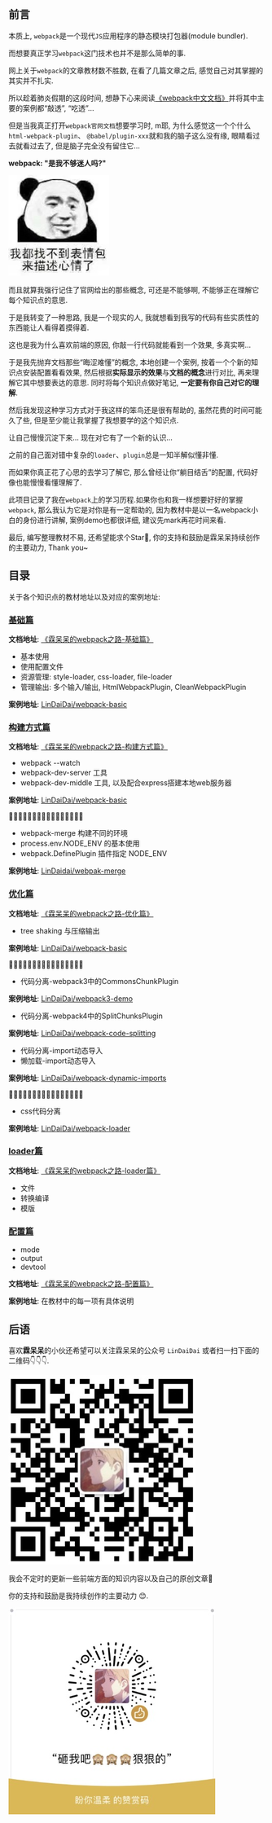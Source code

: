 ## 前言

本质上, `webpack`是一个现代`JS`应用程序的静态模块打包器(module bundler).

而想要真正学习`webpack`这门技术也并不是那么简单的事.

网上关于`webpack`的文章教材数不胜数, 在看了几篇文章之后, 感觉自己对其掌握的其实并不扎实.

所以趁着肺炎假期的这段时间, 想静下心来阅读[《webpack中文文档》](https://www.webpackjs.com/concepts/)并将其中主要的案例都“敲透”, “吃透”...

但是当我真正打开`webpack官网文档`想要学习时, m耶, 为什么感觉这一个个什么`html-webpack-plugin`、 `@babel/plugin-xxx`就和我的脑子这么没有缘, 眼睛看过去就看过去了, 但是脑子完全没有留住它...

**webpack: "是我不够迷人吗?"**

![找不到表情包](./resource/找不到表情包.jpeg)



而且就算我强行记住了官网给出的那些概念, 可还是不能够啊, 不能够正在理解它每个知识点的意思.

于是我转变了一种思路, 我是一个现实的人, 我就想看到我写的代码有些实质性的东西能让人看得着摸得着.

这也是我为什么喜欢前端的原因, 你敲一行代码就能看到一个效果, 多真实啊...

于是我先抛弃文档那些“晦涩难懂”的概念, 本地创建一个案例, 按着一个个新的知识点安装配置看看效果, 然后根据**实际显示的效果**与**文档的概念**进行对比, 再来理解它其中想要表达的意思. 同时将每个知识点做好笔记, **一定要有你自己对它的理解**.

然后我发现这种学习方式对于我这样的笨鸟还是很有帮助的, 虽然花费的时间可能久了些, 但是至少能让我掌握了我想要学的这个知识点.

让自己慢慢沉淀下来... 现在对它有了一个新的认识...

之前的自己面对错中复杂的`loader`、`plugin`总是一知半解似懂非懂.

而如果你真正花了心思的去学习了解它, 那么曾经让你“躺目结舌”的配置, 代码好像也能慢慢看懂理解了.

此项目记录了我在`webpack`上的学习历程.如果你也和我一样想要好好的掌握`webpack`, 那么我认为它是对你是有一定帮助的, 因为教材中是以一名webpack小白的身份进行讲解, 案例demo也都很详细, 建议先mark再花时间来看.

最后, 编写整理教材不易, 还希望能求个Star🌟, 你的支持和鼓励是霖呆呆持续创作的主要动力, Thank you~



## 目录

关于各个知识点的教材地址以及对应的案例地址:

### [基础篇](https://github.com/LinDaiDai/webpack-document/blob/master/霖呆呆的webpack之路-基础篇.md)

**文档地址**: [《霖呆呆的webpack之路-基础篇》](https://github.com/LinDaiDai/webpack-document/blob/master/霖呆呆的webpack之路-基础篇.md)

- 基本使用
- 使用配置文件
- 资源管理: style-loader, css-loader, file-loader
- 管理输出: 多个输入/输出, HtmlWebpackPlugin, CleanWebpackPlugin

**案例地址**: [LinDaiDai/webpack-basic]()



### [构建方式篇](https://github.com/LinDaiDai/webpack-document/blob/master/霖呆呆的webpack之路-构建方式篇.md)

**文档地址**: [《霖呆呆的webpack之路-构建方式篇》](https://github.com/LinDaiDai/webpack-document/blob/master/霖呆呆的webpack之路-构建方式篇.md)

- webpack --watch
- webpack-dev-server 工具
- webpack-dev-middle 工具, 以及配合express搭建本地web服务器

**案例地址**: [LinDaiDai/webpack-basic]()

🌟🌟🌟🌟🌟🌟🌟🌟🌟🌟🌟🌟🌟🌟🌟🌟

- webpack-merge 构建不同的环境
- process.env.NODE_ENV 的基本使用
- webpack.DefinePlugin 插件指定 NODE_ENV

**案例地址**: [LinDaidai/webpak-merge]()



### [优化篇](https://github.com/LinDaiDai/webpack-document/blob/master/霖呆呆的webpack之路-优化篇.md)

**文档地址**: [《霖呆呆的webpack之路-优化篇》](https://github.com/LinDaiDai/webpack-document/blob/master/霖呆呆的webpack之路-优化篇.md)

- tree shaking 与压缩输出

**案例地址**: [LinDaiDai/webpack-basic]()

🌟🌟🌟🌟🌟🌟🌟🌟🌟🌟🌟🌟🌟🌟🌟🌟

- 代码分离-webpack3中的CommonsChunkPlugin

**案例地址**: [LinDaiDai/webpack3-demo]()

- 代码分离-webpack4中的SplitChunksPlugin

**案例地址**: [LinDaiDai/webpack-code-splitting]()

- 代码分离-import动态导入
- 懒加载-import动态导入

**案例地址**: [LinDaiDai/webpack-dynamic-imports]()

🌟🌟🌟🌟🌟🌟🌟🌟🌟🌟🌟🌟🌟🌟🌟🌟

- css代码分离

**案例地址**: [LinDaiDai/webpack-loader]()



### [loader篇](https://github.com/LinDaiDai/webpack-document/blob/master/霖呆呆的webpack之路-loader篇.md)

**文档地址**: [《霖呆呆的webpack之路-loader篇》](https://github.com/LinDaiDai/webpack-document/blob/master/霖呆呆的webpack之路-loader篇.md)

- 文件
- 转换编译
- 模版



### [配置篇](https://github.com/LinDaiDai/webpack-document/blob/master/霖呆呆的webpack之路-配置篇.md)

- mode
- output
- devtool

**文档地址**: [《霖呆呆的webpack之路-配置篇》](https://github.com/LinDaiDai/webpack-document/blob/master/霖呆呆的webpack之路-配置篇.md)

**案例地址**: 在教材中的每一项有具体说明



## 后语

喜欢**霖呆呆**的小伙还希望可以关注霖呆呆的公众号 `LinDaiDai` 或者扫一扫下面的二维码👇👇👇.

<img src="./resource/LinDaiDai公众号二维码.png" alt="LinDaiDai公众号" />

我会不定时的更新一些前端方面的知识内容以及自己的原创文章🎉

你的支持和鼓励是我持续创作的主要动力 😊.

<img src="./resource/LinDaiDai赞赏码.png" alt="LinDaiDai赞赏码" />